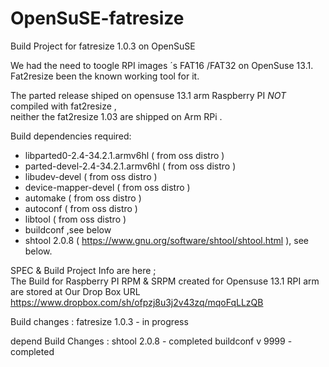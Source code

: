 OpenSuSE-fatresize
==================

Build Project for fatresize 1.0.3 on  OpenSuSE


We had the need to toogle RPI images ´s FAT16 /FAT32  on OpenSuse 13.1.<br>
Fat2resize been the known working tool for it.<br>

The  parted release shiped on opensuse 13.1 arm Raspberry PI  _NOT_ compiled with fat2resize , <br>
neither the fat2resize 1.03 are shipped on Arm RPi  .<br>



Build dependencies required:

  - libparted0-2.4-34.2.1.armv6hl ( from oss distro )
  - parted-devel-2.4-34.2.1.armv6hl ( from oss distro )
  - libudev-devel  ( from oss distro )
  - device-mapper-devel  ( from oss distro )
  - automake ( from oss distro )
  - autoconf ( from oss distro )
  - libtool ( from oss distro )
  - buildconf  ,see below
  - shtool 2.0.8 ( https://www.gnu.org/software/shtool/shtool.html ), see below.

 SPEC & Build Project Info are here ; <br>
 The Build for Raspberry PI RPM & SRPM created for Opensuse 13.1 RPI arm <br>
 are stored at Our Drop Box URL https://www.dropbox.com/sh/ofpzj8u3j2v43zq/mqoFqLLzQB 


 Build changes :
  fatresize 1.0.3    -  in progress


 depend Build Changes :
  shtool 2.0.8    - completed 
  buildconf v 9999 - completed

  
